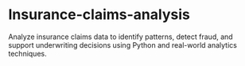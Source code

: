 # Insurance-claims-analysis
Analyze insurance claims data to identify patterns, detect fraud, and support underwriting decisions using Python and real-world analytics techniques.
